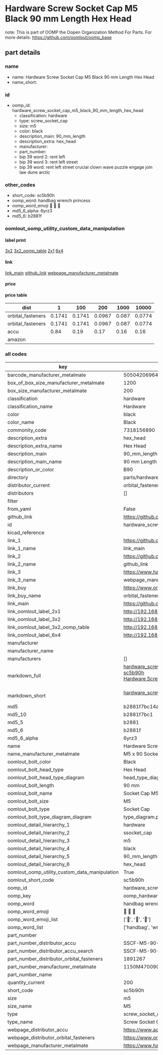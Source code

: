 # Hardware Screw Socket Cap M5 Black 90 mm Length Hex Head  

note: This is part of OOMP the Oopen Organization Method For Parts. For more details: https://github.com/oomlout/oomp_base

##  part details





### name
* name: Hardware Screw Socket Cap M5 Black 90 mm Length Hex Head
* name_short: 
### id
* oomp_id: hardware_screw_socket_cap_m5_black_90_mm_length_hex_head
  * classification: hardware
  * type: screw_socket_cap
  * size: m5
  * color: black
  * description_main: 90_mm_length
  * description_extra: hex_head
  * manufacturer: 
  * part_number: 
  * bip 39 word 2: rent left
  * bip 39 word 3: rent left street
  * bip 39 word: rent left street crucial clown wave puzzle engage join law dune arctic

### other_codes
* short_code: sc5b90h
* oomp_word: handbag wrench princess
* oomp_word_emoji :handbag: :wrench: :princess:
* md5_6_alpha: 6yrz3
* md5_6: b2881f






### oomlout_oomp_utility_custom_data_manipulation
#### label print
[3x2](http://192.168.1.245:1112/?label=oomp%206yrz3)
[3x2_oomp_table](http://192.168.1.107:1112/?label=oomp%206yrz3)
[2x1](http://192.168.1.242:1112/?label=oomp%206yrz3)
[6x4](http://192.168.1.55:1112/?label=oomp%206yrz3)    

#### link

[link_main](https://github.com/oomlout/oomlout_oomp_current_version_messy/tree/main/parts/hardware_screw_socket_cap_m5_black_90_mm_length_hex_head) [github_link](https://github.com/oomlout/oomlout_oomp_part_src/tree/main/parts/hardware_screw_socket_cap_m5_black_90_mm_length_hex_head) [webpage_manufacturer_metalmate](https://www.harclob2b.com/m5-x-90-socket-cap-screw-gr12-9-self-colour-din-91-1150m470090)                            

#### price

#### price table
| dist | 1 | 100 | 200 | 1000 | 10000 |
|------|---|-----|-----|------|-------|
| orbital_fasteners | 0.1741 | 0.1741 | 0.0967 | 0.087 | 0.0774 |
| orbital_fasteners | 0.1741 | 0.1741 | 0.0967 | 0.087 | 0.0774 | 
| accu | 0.84 | 0.19 | 0.17 | 0.16 | 0.16 | 
| amazon |  |  |  |  |  | 















### all codes 
| key | value |  
| --- | --- |  
| barcode_manufacturer_metalmate | 5050420696456 |  
| box_of_box_size_manufacturer_metalmate | 1200 |  
| box_size_manufacturer_metalmate | 200 |  
| classification | hardware |  
| classification_name | Hardware |  
| color | black |  
| color_name | Black |  
| commonity_code | 7318156890 |  
| description_extra | hex_head |  
| description_extra_name | Hex Head |  
| description_main | 90_mm_length |  
| description_main_name | 90 mm Length |  
| description_or_color | B90 |  
| directory | parts/hardware_screw_socket_cap_m5_black_90_mm_length_hex_head |  
| distributor_current | orbital_fasteners |  
| distributors | [] |  
| filter |  |  
| from_yaml | False |  
| github_link | https://github.com/oomlout/oomlout_oomp_part_src/tree/main/parts/hardware_screw_socket_cap_m5_black_90_mm_length_hex_head |  
| id | hardware_screw_socket_cap_m5_black_90_mm_length_hex_head |  
| kicad_reference |  |  
| link_1 | https://github.com/oomlout/oomlout_oomp_current_version_messy/tree/main/parts/hardware_screw_socket_cap_m5_black_90_mm_length_hex_head |  
| link_1_name | link_main |  
| link_2 | https://github.com/oomlout/oomlout_oomp_part_src/tree/main/parts/hardware_screw_socket_cap_m5_black_90_mm_length_hex_head |  
| link_2_name | github_link |  
| link_3 | https://www.harclob2b.com/m5-x-90-socket-cap-screw-gr12-9-self-colour-din-91-1150m470090 |  
| link_3_name | webpage_manufacturer_metalmate |  
| link_buy | https://www.orbitalfasteners.co.uk/products/m5-x-90-socket-cap-screw-high-tensile-grade-12-9-self-colour |  
| link_buy_name | orbital_fasteners |  
| link_main | https://github.com/oomlout/oomlout_oomp_current_version_messy/tree/main/parts/hardware_screw_socket_cap_m5_black_90_mm_length_hex_head |  
| link_oomlout_label_2x1 | http://192.168.1.242:1112/?label=oomp%206yrz3 |  
| link_oomlout_label_3x2 | http://192.168.1.245:1112/?label=oomp%206yrz3 |  
| link_oomlout_label_3x2_oomp_table | http://192.168.1.107:1112/?label=oomp%206yrz3 |  
| link_oomlout_label_6x4 | http://192.168.1.55:1112/?label=oomp%206yrz3 |  
| manufacturer |  |  
| manufacturer_name |  |  
| manufacturers | [] |  
| markdown_full | [hardware_screw_socket_cap_m5_black_90_mm_length_hex_head](https://github.com/oomlout/oomlout_oomp_current_version_messy/tree/main/parts/hardware_screw_socket_cap_m5_black_90_mm_length_hex_head)<br>[sc5b90h](https://github.com/oomlout/oomlout_oomp_current_version_messy/tree/main/parts/hardware_screw_socket_cap_m5_black_90_mm_length_hex_head)<br>[Hardware Screw Socket Cap M5 Black 90 Mm Length Hex Head](https://github.com/oomlout/oomlout_oomp_current_version_messy/tree/main/parts/hardware_screw_socket_cap_m5_black_90_mm_length_hex_head)<br><br> |  
| markdown_short | [hardware_screw_socket_cap_m5_black_90_mm_length_hex_head](https://github.com/oomlout/oomlout_oomp_current_version_messy/tree/main/parts/hardware_screw_socket_cap_m5_black_90_mm_length_hex_head)<br><br> |  
| md5 | b2881f7bc14a55dfdf960347addfcdb2 |  
| md5_10 | b2881f7bc1 |  
| md5_5 | b2881 |  
| md5_6 | b2881f |  
| md5_6_alpha | 6yrz3 |  
| name | Hardware Screw Socket Cap M5 Black 90 mm Length Hex Head |  
| name_manufacturer_metalmate | M5 x 90 Socket Cap Screw Gr12.9 Self Colour DIN 912 195 |  
| oomlout_bolt_color | Black |  
| oomlout_bolt_head_type | Hex Head |  
| oomlout_bolt_head_type_diagram | head_type_diagram.png |  
| oomlout_bolt_length | 90 mm |  
| oomlout_bolt_name | Socket Cap M5X90 mm Black (Hex Head) |  
| oomlout_bolt_size | M5 |  
| oomlout_bolt_type | Socket Cap |  
| oomlout_bolt_type_diagram_diagram | type_diagram.png |  
| oomlout_detail_hierarchy_1 | hardware |  
| oomlout_detail_hierarchy_2 | ssocket_cap |  
| oomlout_detail_hierarchy_3 | m5 |  
| oomlout_detail_hierarchy_4 | black |  
| oomlout_detail_hierarchy_5 | 90_mm_length |  
| oomlout_detail_hierarchy_6 | hex_head |  
| oomlout_oomp_utility_custom_data_manipulation | True |  
| oomlout_short_code | sc5b90h |  
| oomp_id | hardware_screw_socket_cap_m5_black_90_mm_length_hex_head |  
| oomp_key | oomp_hardware_screw_socket_cap_m5_black_90_mm_length_hex_head |  
| oomp_word | handbag wrench princess |  
| oomp_word_emoji | :handbag: :wrench: :princess: |  
| oomp_word_emoji_list | [':handbag:', ':wrench:', ':princess:'] |  
| oomp_word_list | ['handbag', 'wrench', 'princess'] |  
| part_number |  |  
| part_number_distributor_accu | SSCF-M5-90-12.9 |  
| part_number_distributor_accu_search | SSCF-M5-90-12.9+-zinc |  
| part_number_distributor_orbital_fasteners | 1891267 |  
| part_number_manufacturer_metalmate | 1150M470090 |  
| part_number_name |  |  
| quantity_current | 200 |  
| short_code | sc5b90h |  
| size | m5 |  
| size_name | M5 |  
| type | screw_socket_cap |  
| type_name | Screw Socket Cap |  
| webpage_distributor_accu | https://www.accu.co.uk/metric-cap-head-screws/16059-SSC-M5-90-12-9 |  
| webpage_distributor_orbital_fasteners | https://www.orbitalfasteners.co.uk/products/m5-x-90-socket-cap-screw-high-tensile-grade-12-9-self-colour |  
| webpage_manufacturer_metalmate | https://www.harclob2b.com/m5-x-90-socket-cap-screw-gr12-9-self-colour-din-91-1150m470090 |  
